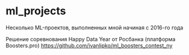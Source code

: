 # ml_projects

Несколько ML-проектов, выполненных мной начиная с 2016-го года

Решение соревнования Happy Data Year от Росбанка (платформа Boosters.pro)
https://github.com/ivanlipko/ml_boosters_contest_ny
